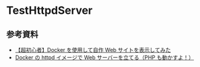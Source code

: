 # TestHttpdServer

## 参考資料

- [【超初心者】Docker を使用して自作 Web サイトを表示してみた](https://qiita.com/sugurutakahashi12345/items/dc23dab2613b0e6103e8)
- [Docker の httpd イメージで Web サーバーを立てる（PHP も動かすよ！）](https://qiita.com/BiwaYamada/items/9b7b6b359cc6ed2d1e8b)
